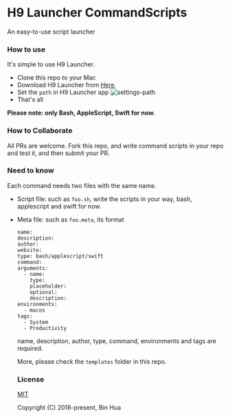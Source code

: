 # H9 Launcher CommandScripts
An easy-to-use script launcher

### How to use

It's simple to use H9 Launcher.

- Clone this repo to your Mac
- Download H9 Launcher from [Here](https://res.binhua.org/dl/H9.dmg).
- Set the `path` in H9 Launcher app
  ![settings-path](https://github.com/user-attachments/assets/0a5db9db-c3a2-4e39-8df6-2714c2f99b24)
- That's all

**Please note: only Bash, AppleScript, Swift for now.**

### How to Collaborate

All PRs are welcome. Fork this repo, and write command scripts in your repo and test it, and then submit your PR.

### Need to know

Each command needs two files with the same name.
- Script file: such as `foo.sh`, write the scripts in your way, bash, applescript and swift for now.
- Meta file: such as `foo.meta`, its format
  ```
  name: 
  description: 
  author: 
  website: 
  type: bash/applescript/swift
  command: 
  arguments:
    - name: 
      type: 
      placeholder: 
      optional: 
      description: 
  environments:
    - macos
  tags:
    - System
    - Productivity
  ```

  name, description, author, type, command, environments and tags are required.

  More, please check the `templates` folder in this repo.

  ### License

  [MIT](LICENSE)
  
  Copyright (C) 2018-present, Bin Hua
